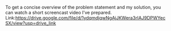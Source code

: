 To get a concise overview of the problem statement and my solution, you can watch a short screencast video I've prepared.
Link:https://drive.google.com/file/d/1ydqmdjqwNgAjJKWera3rIAJ9DPWYecSX/view?usp=drive_link

